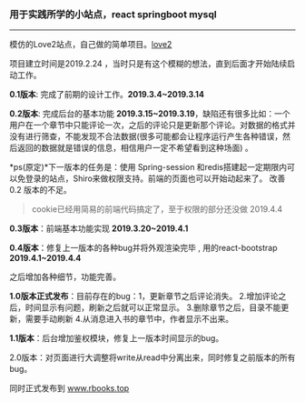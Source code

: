 ### 用于实践所学的小站点，react springboot mysql

---

模仿的Love2站点，自己做的简单项目。[love2](https://love2.io) 

项目建立时间是2019.2.24 ，当时只是有这个模糊的想法，直到后面才开始陆续启动工作。



**0.1版本**: 完成了前期的设计工作。**2019.3.4~2019.3.14**

**0.2版本**: 完成后台的基本功能  **2019.3.15~2019.3.19**，缺陷还有很多比如：一个用户在一个章节中只能评论一次，之后的评论只是更新那个评论。对数据的格式并没有进行筛查，不能发现不合法数据(很多可能都会让程序运行产生各种错误，然后返回的数据就是错误的信息，相信用户一定不希望看到这种场面)  。

*ps(原定)*下一版本的任务是：使用 Spring-session 和redis搭建起一定期限内可以免登录的站点，Shiro来做权限支持。前端的页面也可以开始动起来了。 改善0.2 版本的不足。

> cookie已经用简易的前端代码搞定了，至于权限的部分还没做  2019.4.4

**0.3版本**：前端基本功能实现  **2019.3.20~2019.4.1**

**0.4版本**：修复上一版本的各种bug并将外观渲染完毕 , 用的react-bootstrap **2019.4.1~2019.4.4**

之后增加各种细节，功能完善。

**1.0版本正式发布**：目前存在的bug：1，更新章节之后评论消失。 2.增加评论之后，时间显示有问题，刷新之后就可以正常显示。 3.删除章节之后，目录不能更新，需要手动刷新   4.从消息进入书的章节中，作者显示不出来。

**1.1版本**：后台增加鉴权模块，修复上一版本时间显示的bug。

2.0版本：对页面进行大调整将write从read中分离出来，同时修复之前版本的所有bug。

同时正式发布到 www.rbooks.top  


